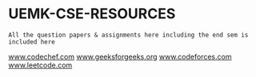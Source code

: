 # UEMK-CSE-RESOURCES
```All the question papers & assignments here including the end sem is included here```

www.codechef.com
www.geeksforgeeks.org
www.codeforces.com
www.leetcode.com
